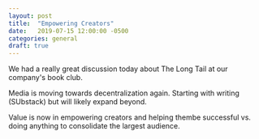 ```yaml
---
layout: post
title:  "Empowering Creators"
date:   2019-07-15 12:00:00 -0500
categories: general
draft: true
---
```


We had a really great discussion today about The Long Tail at our company's book club. 

Media is moving towards decentralization again. Starting with writing (SUbstack) but will likely expand beyond.

Value is now in empowering creators and helping thembe successful vs. doing anything to consolidate the largest audience. 


